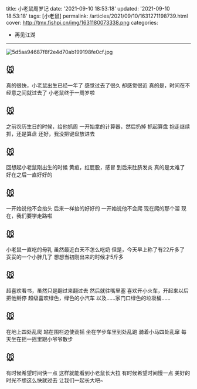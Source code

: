 title: 小老鼠周岁记
date: '2021-09-10 18:53:18'
updated: '2021-09-10 18:53:18'
tags: [小老鼠]
permalink: /articles/2021/09/10/1631271198739.html
cover: http://tmx.fishpi.cn/img/1631180073338.png
categories: 
- 再见江湖
---
![5d5aa94687f8f2e4d70ab199198fe0cf.jpg](http://tmx.fishpi.cn/img/1631180073338.png)

## 🐭
真的很快，小老鼠出生已经一年了
感觉过去了很久
却感觉很近
真的是，时间在不经意之间就过去了
小老鼠终于一周岁啦

## 🐭
之前农历生日的时候，给他抓周
一开始拿的计算器，然后扔掉
抓起算盘
抱走继续抓，还是算盘
还好，我没把键盘放进去

## 🐭
回想起小老鼠刚出生的时候
黄疸，红屁股，感冒
到后来肚脐发炎
真的是太难了
好在之后一直好好的

## 🐭
一开始说他不会抬头
后来一样抬的好好的
一开始说他不会爬
现在爬的那个溜
现在，我们要学走路啦

## 🐭
小老鼠一直吃的母乳
虽然最近白天不怎么吃奶
但是，今天早上称了有22斤多了
妥妥的一个小胖几了
想想当初刚出来的时候才5斤多

## 🐭
超喜欢看书，虽然只是翻过来翻过去
然后就往嘴里塞
喜欢开小火车，开起来以后把他掰停
超级喜欢绿色，绿色的小汽车
以及……家门口绿色的垃圾桶……

## 🐭
在地上四处乱爬
站在围栏边使劲摇
坐在学步车里到处乱跑
骑着小马四处乱窜
每天坐在摇一摇里跟小爷爷散步

## 🐭
有时候希望时间快一点
这样就能看到小老鼠长大拉
有时候希望时间慢一点
美好的时光不想这么快就过去
让我们一起长大吧~



